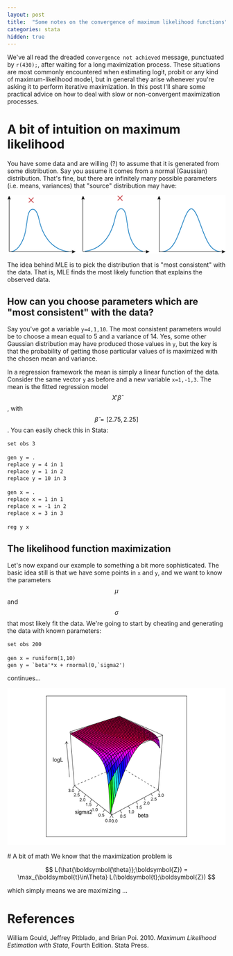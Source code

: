 ```yaml
---
layout: post
title:  "Some notes on the convergence of maximum likelihood functions"
categories: stata
hidden: true
---
```


We've all read the dreaded `convergence not achieved` message, punctuated by `r(430);`, after waiting for a long maximization process. These situations are most commonly encountered when estimating logit, probit or any kind of maximum-likelihood model, but in general they arise whenever you're asking it to perform iterative maximization. In this post I'll share some practical advice on how to deal with slow or non-convergent maximization processes.

# A bit of intuition on maximum likelihood

You have some data and are willing (?) to assume that it is generated from some distribution. Say you assume it comes from a normal (Gaussian) distribution. That's fine, but there are infinitely many possible parameters (i.e. means, variances) that "source" distribution may have:

![Possible normal distributions](/files/convergence_notes-gaussian_dists.png "Which distribution is producing my data?")

The idea behind MLE is to pick the distribution that is "most consistent" with the data. That is, MLE finds the most likely function that explains the observed data.

## How can you choose parameters which are "most consistent" with the data?

Say you've got a variable `y=4,1,10`. The most consistent parameters would be to choose a mean equal to 5 and a variance of 14. Yes, some other Gaussian distribution may have produced those values in `y`, but the key is that the probability of getting those particular values of is maximized with the chosen mean and variance.

In a regression framework the mean is simply a linear function of the data. Consider the same vector `y` as before and a new variable `x=1,-1,3`. The mean is the fitted regression model $$X' \hat\beta$$, with $$\hat\beta=[2.75, 2.25]$$. You can easily check this in Stata:

```
set obs 3

gen y = .
replace y = 4 in 1
replace y = 1 in 2
replace y = 10 in 3

gen x = .
replace x = 1 in 1
replace x = -1 in 2
replace x = 3 in 3

reg y x
```

## The likelihood function maximization

Let's now expand our example to something a bit more sophisticated. The basic idea still is that we have some points in `x` and `y`, and we want to know the parameters $$\mu$$ and $$\sigma$$ that most likely fit the data. We're going to start by cheating and generating the data with known parameters:

```
set obs 200

gen x = runiform(1,10)
gen y = `beta'*x + rnormal(0,`sigma2')
```

continues...

![Plot of likelihood function](/files/mle_max_plot.png "There is a maximum somewhere")

# A bit of math
We know that the maximization problem is

$$ L(\hat{\boldsymbol{\theta}};\boldsymbol{Z}) = \max_{\boldsymbol{t}\in\Theta} L(\boldsymbol{t};\boldsymbol{Z}) $$

which simply means we are maximizing ...

# References
William Gould, Jeffrey Pitblado, and Brian Poi. 2010.  *Maximum Likelihood Estimation with Stata*, Fourth Edition. Stata Press.
